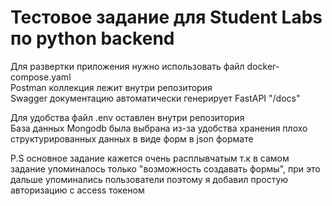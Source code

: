 # Тестовое задание для Student Labs по python backend

Для развертки приложения нужно использовать файл docker-compose.yaml  
Postman коллекция лежит внутри репозитория  
Swagger документацию автоматически генерирует FastAPI "/docs"  

Для удобства файл .env оставлен внутри репозитория  
База данных Mongodb была выбрана из-за удобства хранения плохо структурированных данных в виде форм в json формате  

P.S основное задание кажется очень расплывчатым т.к в самом задание упоминалось только "возможность создавать формы", при это дальше упоминались пользователи поэтому я добавил простую авторизацию с access токеном  
